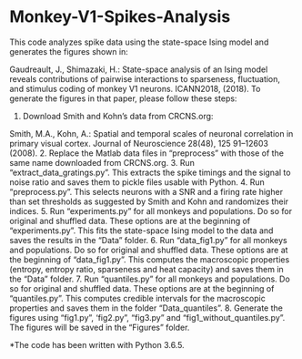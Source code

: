 # Monkey-V1-Spikes-Analysis

This code analyzes spike data using the state-space Ising model and generates the figures shown in:

Gaudreault, J., Shimazaki, H.: State-space analysis of an Ising model reveals contributions of pairwise interactions to sparseness, fluctuation, and stimulus coding of monkey V1 neurons. ICANN2018, (2018).
To generate the figures in that paper, please follow these steps:
1. Download Smith and Kohn’s data from CRCNS.org:

Smith, M.A., Kohn, A.: Spatial and temporal scales of neuronal correlation in primary visual cortex. Journal of Neuroscience 28(48), 125 91–12603 (2008).
2. Replace the Matlab data files in “preprocess” with those of the same name downloaded from CRCNS.org.
3. Run “extract_data_gratings.py”. This extracts the spike timings and the signal to noise ratio and saves them to pickle files usable with Python.
4. Run “preprocess.py”. This selects neurons with a SNR and a firing rate higher than set thresholds as suggested by Smith and Kohn and randomizes their indices.
5. Run “experiments.py” for all monkeys and populations. Do so for original and shuffled data. These options are at the beginning of “experiments.py”. This fits the state-space Ising model to the data and saves the results in the “Data” folder.
6. Run “data_fig1.py” for all monkeys and populations. Do so for original and shuffled data. These options are at the beginning of “data_fig1.py”. This computes the macroscopic properties (entropy, entropy ratio, sparseness and heat capacity) and saves them in the “Data” folder.
7. Run “quantiles.py” for all monkeys and populations. Do so for original and shuffled data. These options are at the beginning of “quantiles.py”. This computes credible intervals for the macroscopic properties and saves them in the folder “Data_quantiles”.
8. Generate the figures using “fig1.py”, ‘fig2.py”, “fig3.py” and “fig1_without_quantiles.py”. The figures will be saved in the “Figures” folder.

*The code has been written with Python 3.6.5.
